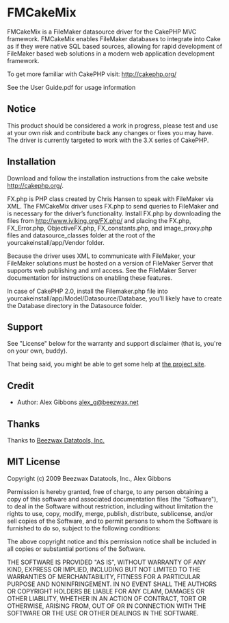 FMCakeMix
=========

FMCakeMix is a FileMaker datasource driver for the CakePHP MVC framework.
FMCakeMix enables FileMaker databases to integrate into Cake as if they were
native SQL based sources, allowing for rapid development of FileMaker based web
solutions in a modern web application development framework.

To get more familiar with CakePHP visit: http://cakephp.org/

See the User Guide.pdf for usage information

Notice
------

This product should be considered a work in progress, please test and use at your own risk and contribute back any changes or fixes you may have. The driver is currently targeted to work with the 3.X series of CakePHP.


Installation
------------

Download and follow the installation instructions from the cake website
http://cakephp.org/.

FX.php is PHP class created by Chris Hansen to speak with FileMaker via XML.
The FMCakeMix driver uses FX.php to send queries to FileMaker and is necessary 
for the driver’s functionality. Install FX.php by downloading the files from 
http://www.iviking.org/FX.php/ and placing the FX.php, FX_Error.php, 
ObjectiveFX.php, FX_constants.php, and image_proxy.php files and 
datasource_classes folder at the root of the yourcakeinstall/app/Vendor folder.

Because the driver uses XML to communicate with FileMaker, your FileMaker
solutions must be hosted on a version of FileMaker Server that supports web
publishing and xml access. See the FileMaker Server documentation for
instructions on enabling these features.

In case of CakePHP 2.0, install the Filemaker.php file into
yourcakeinstall/app/Model/Datasource/Database, you’ll likely have to create the
Database directory in the Datasource folder.

Support
-------

See "License" below for the warranty and support disclaimer (that is, you're on
your own, buddy).

That being said, you might be able to get some help at [the project
site](https://projects.beezwax.net/projects/show/cake-fm-driver).

Credit
------

* Author: Alex Gibbons <alex_g@beezwax.net>

Thanks
------

Thanks to [Beezwax Datatools, Inc.](http://beezwax.net)

MIT License
-----------

Copyright (c) 2009 Beezwax Datatools, Inc., Alex Gibbons

Permission is hereby granted, free of charge, to any person obtaining a copy of
this software and associated documentation files (the "Software"), to deal in
the Software without restriction, including without limitation the rights to
use, copy, modify, merge, publish, distribute, sublicense, and/or sell copies
of the Software, and to permit persons to whom the Software is furnished to do
so, subject to the following conditions:

The above copyright notice and this permission notice shall be included in all
copies or substantial portions of the Software.

THE SOFTWARE IS PROVIDED "AS IS", WITHOUT WARRANTY OF ANY KIND, EXPRESS OR
IMPLIED, INCLUDING BUT NOT LIMITED TO THE WARRANTIES OF MERCHANTABILITY,
FITNESS FOR A PARTICULAR PURPOSE AND NONINFRINGEMENT. IN NO EVENT SHALL THE
AUTHORS OR COPYRIGHT HOLDERS BE LIABLE FOR ANY CLAIM, DAMAGES OR OTHER
LIABILITY, WHETHER IN AN ACTION OF CONTRACT, TORT OR OTHERWISE, ARISING FROM,
OUT OF OR IN CONNECTION WITH THE SOFTWARE OR THE USE OR OTHER DEALINGS IN THE
SOFTWARE.
